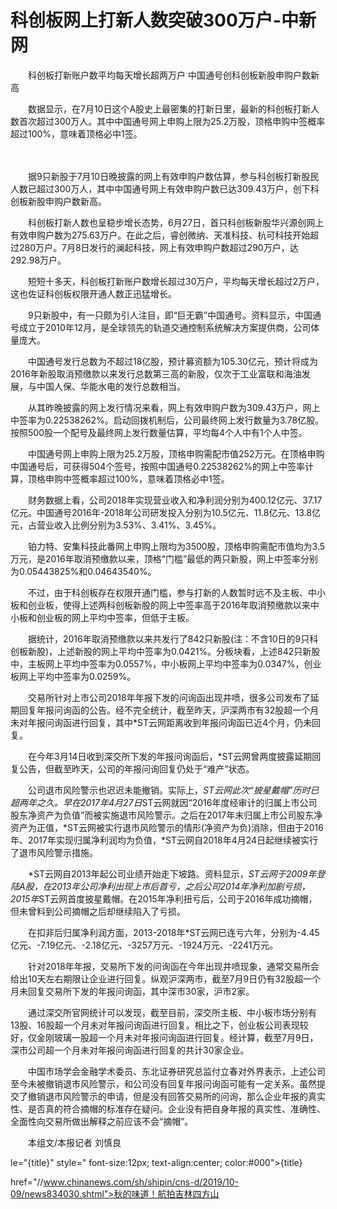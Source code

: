 # 科创板网上打新人数突破300万户-中新网

　　科创板打新账户数平均每天增长超两万户 中国通号创科创板新股申购户数新高

　　数据显示，在7月10日这个A股史上最密集的打新日里，最新的科创板打新人数首次超过300万人。其中中国通号网上申购上限为25.2万股，顶格申购中签概率超过100%，意味着顶格必中1签。

　　

　　据9只新股于7月10日晚披露的网上有效申购户数估算，参与科创板打新股民人数已超过300万人，其中中国通号网上有效申购户数已达309.43万户，创下科创板新股申购户数新高。

　　科创板打新人数也呈稳步增长态势，6月27日，首只科创板新股华兴源创网上有效申购户数为275.63万户。在此之后，睿创微纳、天准科技、杭可科技开始超过280万户。7月8日发行的澜起科技，网上有效申购户数超过290万户，达292.98万户。

　　短短十多天，科创板打新账户数增长超过30万户，平均每天增长超过2万户，这也佐证科创板权限开通人数正迅猛增长。

　　9只新股中，有一只颇为引人注目，即“巨无霸”中国通号。资料显示，中国通号成立于2010年12月，是全球领先的轨道交通控制系统解决方案提供商，公司体量庞大。

　　中国通号发行总数为不超过18亿股，预计募资额为105.30亿元，预计将成为2016年新股取消预缴款以来发行总数第三高的新股，仅次于工业富联和海油发展，与中国人保、华能水电的发行总数相当。

　　从其昨晚披露的网上发行情况来看，网上有效申购户数为309.43万户，网上中签率为0.22538262%。启动回拨机制后，公司最终网上发行数量为3.78亿股。按照500股一个配号及最终网上发行数量估算，平均每4个人中有1个人中签。

　　中国通号网上申购上限为25.2万股，顶格申购需配市值252万元。在顶格申购中国通号后，可获得504个签号，按照中国通号0.22538262%的网上中签率计算，顶格申购中签概率超过100%，意味着顶格必中1签。

　　财务数据上看，公司2018年实现营业收入和净利润分别为400.12亿元、37.17亿元。中国通号2016年-2018年公司研发投入分别为10.5亿元、11.8亿元、13.8亿元，占营业收入比例分别为3.53%、3.41%、3.45%。

　　铂力特、安集科技此番网上申购上限均为3500股，顶格申购需配市值均为3.5万元，是2016年取消预缴款以来，顶格“门槛”最低的两只新股，网上中签率分别为0.05443825%和0.04643540%。

　　不过，由于科创板存在权限开通门槛，参与打新的人数暂时远不及主板、中小板和创业板，使得上述两科创板新股的网上中签率高于2016年取消预缴款以来中小板和创业板的网上平均中签率，但低于主板。

　　据统计，2016年取消预缴款以来共发行了842只新股(注：不含10日的9只科创板新股)，上述新股的网上平均中签率为0.0421%。分板块看，上述842只新股中，主板网上平均中签率为0.0557%，中小板网上平均中签率为0.0347%，创业板网上平均中签率为0.0259%。

　　交易所针对上市公司2018年年报下发的问询函出现井喷，很多公司发布了延期回复年报问询函的公告。经不完全统计，截至昨天，沪深两市有32股超一个月未对年报问询函进行回复，其中*ST云网距离收到年报问询函已近4个月，仍未回复。

　　在今年3月14日收到深交所下发的年报问询函后，*ST云网曾两度披露延期回复公告，但截至昨天，公司的年报问询回复仍处于“难产”状态。

　　公司退市风险警示也迟迟未能撤销。实际上，*ST云网此次“披星戴帽”历时已超两年之久。早在2017年4月27日*ST云网就因“2016年度经审计的归属上市公司股东净资产为负值”而被实施退市风险警示。之后在2017年末归属上市公司股东净资产为正值，*ST云网被实行退市风险警示的情形(净资产为负)消除，但由于2016年、2017年实现归属净利润均为负值，*ST云网自2018年4月24日起继续被实行了退市风险警示措施。

　　*ST云网自2013年起公司业绩开始走下坡路。资料显示，*ST云网于2009年登陆A股，在2013年公司净利出现上市后首亏，之后公司2014年净利加剧亏损，2015年*ST云网首度披星戴帽。在2015年净利扭亏后，公司于2016年成功摘帽，但未曾料到公司摘帽之后却继续陷入了亏损。

　　在扣非后归属净利润方面，2013-2018年*ST云网已连亏六年，分别为-4.45亿元、-7.19亿元、-2.18亿元、-3257万元、-1924万元、-2241万元。

　　针对2018年年报，交易所下发的问询函在今年出现井喷现象，通常交易所会给出10天左右期限让企业进行回复。纵观沪深两市，截至7月9日仍有32股超一个月未回复交易所下发的年报问询函，其中深市30家，沪市2家。

　　通过深交所官网统计可以发现，截至目前，深交所主板、中小板市场分别有13股、16股超一个月未对年报问询函进行回复。相比之下，创业板公司表现较好，仅金刚玻璃一股超一个月未对年报问询函进行回复。经计算，截至7月9日，深市公司超一个月未对年报问询函进行回复的共计30家企业。

　　中国市场学会金融学术委员、东北证券研究总监付立春对外界表示，上述公司至今未被撤销退市风险警示，和公司没有回复年报问询函可能有一定关系。虽然提交了撤销退市风险警示的申请，但是没有回答交易所的问询，那么企业年报的真实性、是否真的符合摘帽的标准存在疑问。企业没有把自身年报的真实性、准确性、全面性向交易所做出解释之前应该不会“摘帽”。

　　本组文/本报记者 刘慎良

le="{title}" style=" font-size:12px; text-align:center; color:#000">{title}

href="//www.chinanews.com/sh/shipin/cns-d/2019/10-09/news834030.shtml">秋的味道！航拍吉林四方山
